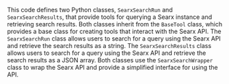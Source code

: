 This code defines two Python classes, `SearxSearchRun` and `SearxSearchResults`, that provide tools for querying a Searx instance and retrieving search results. Both classes inherit from the `BaseTool` class, which provides a base class for creating tools that interact with the Searx API. The `SearxSearchRun` class allows users to search for a query using the Searx API and retrieve the search results as a string. The `SearxSearchResults` class allows users to search for a query using the Searx API and retrieve the search results as a JSON array. Both classes use the `SearxSearchWrapper` class to wrap the Searx API and provide a simplified interface for using the API.

